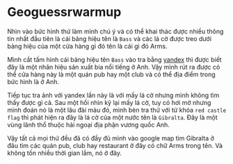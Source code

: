 # Geoguessrwarmup

Nhìn vào bức hình thứ làm mình chú ý và có thể khai thác được nhiều thông tin nhất đầu tiên là cái bảng hiệu tên là `Bass` và các lá cờ được treo dưới bảng hiệu 
của một cửa hàng gì đó tên là cái gì đó Arms.

Mình cắt tấm hình cái bảng hiệu tên `Bass` vào tra bằng [yandex](https://yandex.com/images/) thì được biết đây là một nhãn hiệu sản xuất bia nổi tiếng ở Anh.
Vậy mình rút ra được có thể cửa hàng này là một quán pub hay một club và có thể địa điểm trong bức hình là ở Anh.

Tiếp tục tra ảnh với yandex lần này là với mấy lá cờ nhưng mình không tìm thấy được gì cả. Sau một hồi nhìn kỹ lại mấy lá cờ, tuy có hơi mờ nhưng mình đoán nó là
một lâu đài màu đỏ, mình bèn tra thử với từ khóa `red castle flag` thì phát hiện ra đây là lá cờ của một nước tên là `Gibralta`. Đây là một vùng lãnh thổ thuộc hải
ngoại địa phận vương quốc Anh.

Vậy tất cả mọi thứ đều đã có đầy đủ mình vào google map tìm Gibralta ở đâu tìm các quán pub, club hay restaurant ở đây có chữ Arms trong tên. Và không tốn nhiều thời
gian lắm, nó ở đây.
